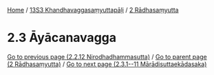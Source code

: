 
[Home](/) / [13S3 Khandhavaggasaṃyuttapāḷi](../../13S3.md) / [2 Rādhasaṃyutta](../2.md)

# 2.3 Āyācanavagga


[Go to previous page (2.2.12 Nirodhadhammasutta)](2.2/2.2.12.md) / [Go to parent page (2 Rādhasaṃyutta)](../2.md) / [Go to next page (2.3.1--11 Mārādisuttaekādasaka)](2.3/2.3.1--11.md)


